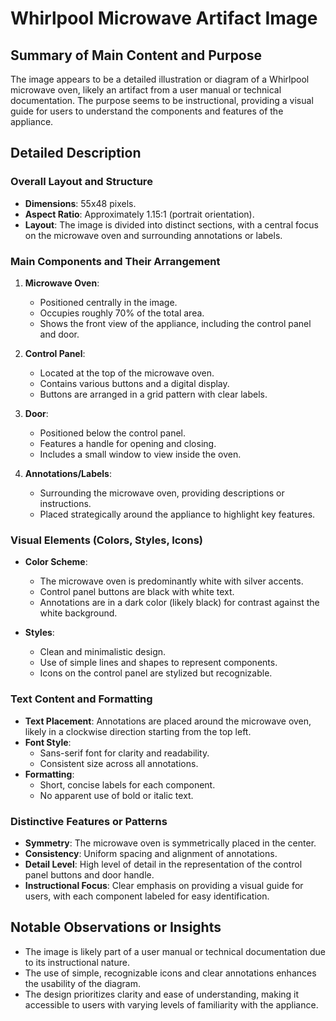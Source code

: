 # Whirlpool Microwave Artifact Image

## Summary of Main Content and Purpose
The image appears to be a detailed illustration or diagram of a Whirlpool microwave oven, likely an artifact from a user manual or technical documentation. The purpose seems to be instructional, providing a visual guide for users to understand the components and features of the appliance.

## Detailed Description

### Overall Layout and Structure
- **Dimensions**: 55x48 pixels.
- **Aspect Ratio**: Approximately 1.15:1 (portrait orientation).
- **Layout**: The image is divided into distinct sections, with a central focus on the microwave oven and surrounding annotations or labels.

### Main Components and Their Arrangement

1. **Microwave Oven**:
   - Positioned centrally in the image.
   - Occupies roughly 70% of the total area.
   - Shows the front view of the appliance, including the control panel and door.

2. **Control Panel**:
   - Located at the top of the microwave oven.
   - Contains various buttons and a digital display.
   - Buttons are arranged in a grid pattern with clear labels.

3. **Door**:
   - Positioned below the control panel.
   - Features a handle for opening and closing.
   - Includes a small window to view inside the oven.

4. **Annotations/Labels**:
   - Surrounding the microwave oven, providing descriptions or instructions.
   - Placed strategically around the appliance to highlight key features.

### Visual Elements (Colors, Styles, Icons)

- **Color Scheme**:
  - The microwave oven is predominantly white with silver accents.
  - Control panel buttons are black with white text.
  - Annotations are in a dark color (likely black) for contrast against the white background.

- **Styles**:
  - Clean and minimalistic design.
  - Use of simple lines and shapes to represent components.
  - Icons on the control panel are stylized but recognizable.

### Text Content and Formatting

- **Text Placement**: Annotations are placed around the microwave oven, likely in a clockwise direction starting from the top left.
- **Font Style**:
  - Sans-serif font for clarity and readability.
  - Consistent size across all annotations.
- **Formatting**:
  - Short, concise labels for each component.
  - No apparent use of bold or italic text.

### Distinctive Features or Patterns

- **Symmetry**: The microwave oven is symmetrically placed in the center.
- **Consistency**: Uniform spacing and alignment of annotations.
- **Detail Level**: High level of detail in the representation of the control panel buttons and door handle.
- **Instructional Focus**: Clear emphasis on providing a visual guide for users, with each component labeled for easy identification.

## Notable Observations or Insights

- The image is likely part of a user manual or technical documentation due to its instructional nature.
- The use of simple, recognizable icons and clear annotations enhances the usability of the diagram.
- The design prioritizes clarity and ease of understanding, making it accessible to users with varying levels of familiarity with the appliance.